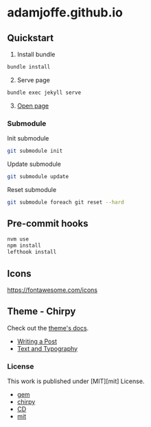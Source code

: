 # adamjoffe.github.io

## Quickstart

1. Install bundle

```sh
bundle install
```

2. Serve page

```sh
bundle exec jekyll serve
```

3. [Open page](http://localhost:4000)

### Submodule

Init submodule

```sh
git submodule init
```

Update submodule

```sh
git submodule update
```

Reset submodule

```sh
git submodule foreach git reset --hard
```

## Pre-commit hooks

```sh
nvm use
npm install
lefthook install
```

## Icons

https://fontawesome.com/icons

## Theme - Chirpy

Check out the [theme's docs](https://github.com/cotes2020/jekyll-theme-chirpy/wiki).

* [Writing a Post](assets/img/favicons/mstile-150x150.png)
* [Text and Typography](https://chirpy.cotes.page/posts/text-and-typography/)

### License

This work is published under \[MIT]\[mit] License.

* [gem](https://rubygems.org/gems/jekyll-theme-chirpy)
* [chirpy](https://github.com/cotes2020/jekyll-theme-chirpy/)
* [CD](https://en.wikipedia.org/wiki/Continuous_deployment)
* [mit](https://github.com/cotes2020/chirpy-starter/blob/master/LICENSE)
